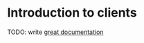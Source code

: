 # Introduction to clients

TODO: write [great documentation](http://jacobian.org/writing/what-to-write/)
